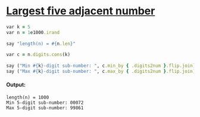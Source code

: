 [1]: https://rosettacode.org/wiki/Largest_five_adjacent_number

# [Largest five adjacent number][1]

```ruby
var k = 5
var n = 1e1000.irand
 
say "length(n) = #{n.len}"
 
var c = n.digits.cons(k)
 
say ("Min #{k}-digit sub-number: ", c.min_by { .digits2num }.flip.join)
say ("Max #{k}-digit sub-number: ", c.max_by { .digits2num }.flip.join)
```

#### Output:
```
length(n) = 1000
Min 5-digit sub-number: 00072
Max 5-digit sub-number: 99861
```
